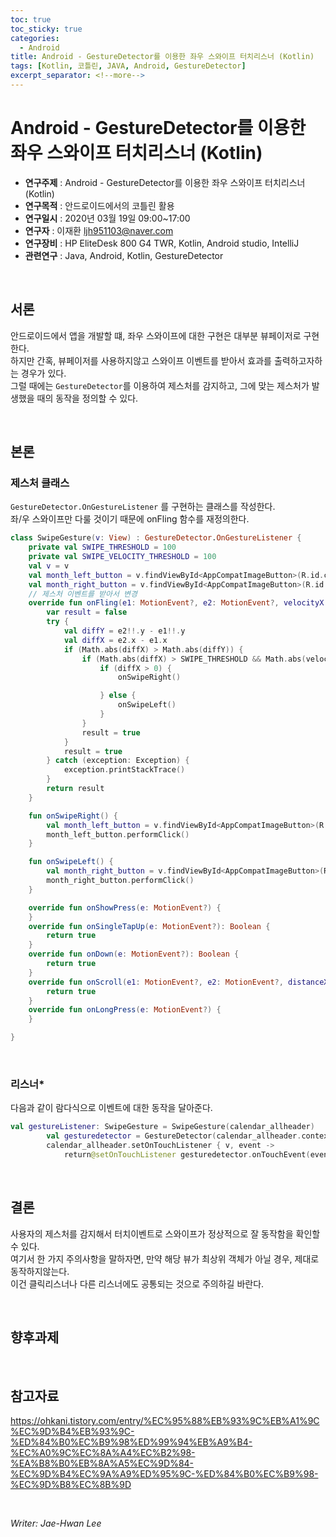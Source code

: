```yaml
---
toc: true
toc_sticky: true
categories:
  - Android
title: Android - GestureDetector를 이용한 좌우 스와이프 터치리스너 (Kotlin)
tags: [Kotlin, 코틀린, JAVA, Android, GestureDetector]
excerpt_separator: <!--more-->
---
```


# Android - GestureDetector를 이용한 좌우 스와이프 터치리스너 (Kotlin)
<!--more-->
* **연구주제** : Android - GestureDetector를 이용한 좌우 스와이프 터치리스너 (Kotlin)
* **연구목적** : 안드로이드에서의 코틀린 활용
* **연구일시** : 2020년 03월 19일 09:00~17:00
* **연구자** : 이재환 <ljh951103@naver.com>
* **연구장비** : HP EliteDesk 800 G4 TWR, Kotlin, Android studio, IntelliJ
* **관련연구** : Java, Android, Kotlin, GestureDetector

<br>

## 서론

안드로이드에서 앱을 개발할 떄, 좌우 스와이프에 대한 구현은 대부분 뷰페이저로 구현한다.  
하지만 간혹, 뷰페이저를 사용하지않고 스와이프 이벤트를 받아서 효과를 출력하고자하는 경우가 있다.  
그럴 때에는  `GestureDetector`를 이용하여 제스처를 감지하고, 그에 맞는 제스처가 발생했을 때의 동작을 정의할 수 있다.

<br>

## 본론

### **제스처 클래스**

`GestureDetector.OnGestureListener` 를 구현하는 클래스를 작성한다.  
좌/우 스와이프만 다룰 것이기 때문에 onFling 함수를 재정의한다.


````Kotlin
class SwipeGesture(v: View) : GestureDetector.OnGestureListener {
    private val SWIPE_THRESHOLD = 100
    private val SWIPE_VELOCITY_THRESHOLD = 100
    val v = v
    val month_left_button = v.findViewById<AppCompatImageButton>(R.id.cal_month_left)
    val month_right_button = v.findViewById<AppCompatImageButton>(R.id.cal_month_right)
    // 제스처 이벤트를 받아서 변경
    override fun onFling(e1: MotionEvent?, e2: MotionEvent?, velocityX: Float, velocityY: Float): Boolean {
        var result = false
        try {
            val diffY = e2!!.y - e1!!.y
            val diffX = e2.x - e1.x
            if (Math.abs(diffX) > Math.abs(diffY)) {
                if (Math.abs(diffX) > SWIPE_THRESHOLD && Math.abs(velocityX) > SWIPE_VELOCITY_THRESHOLD) {
                    if (diffX > 0) {
                        onSwipeRight()

                    } else {
                        onSwipeLeft()
                    }
                }
                result = true
            }
            result = true
        } catch (exception: Exception) {
            exception.printStackTrace()
        }
        return result
    }

    fun onSwipeRight() {
        val month_left_button = v.findViewById<AppCompatImageButton>(R.id.cal_month_left)
        month_left_button.performClick()
    }

    fun onSwipeLeft() {
        val month_right_button = v.findViewById<AppCompatImageButton>(R.id.cal_month_right)
        month_right_button.performClick()
    }

    override fun onShowPress(e: MotionEvent?) {
    }
    override fun onSingleTapUp(e: MotionEvent?): Boolean {
        return true
    }
    override fun onDown(e: MotionEvent?): Boolean {
        return true
    }
    override fun onScroll(e1: MotionEvent?, e2: MotionEvent?, distanceX: Float, distanceY: Float): Boolean {
        return true
    }
    override fun onLongPress(e: MotionEvent?) {
    }

}
````

<br>

### **리스너***

다음과 같이 람다식으로 이벤트에 대한 동작을 달아준다.

````Kotlin
val gestureListener: SwipeGesture = SwipeGesture(calendar_allheader)
        val gesturedetector = GestureDetector(calendar_allheader.context, gestureListener)
        calendar_allheader.setOnTouchListener { v, event ->
            return@setOnTouchListener gesturedetector.onTouchEvent(event)
````

<br>

## 결론

사용자의 제스처를 감지해서 터치이벤트로 스와이프가 정상적으로 잘 동작함을 확인할 수 있다.  
여기서 한 가지 주의사항을 말하자면, 만약 해당 뷰가 최상위 객체가 아닐 경우, 제대로 동작하지않는다.  
이건 클릭리스너나 다른 리스너에도 공통되는 것으로 주의하길 바란다.

<br>

## 향후과제

<br>

## 참고자료

<https://ohkani.tistory.com/entry/%EC%95%88%EB%93%9C%EB%A1%9C%EC%9D%B4%EB%93%9C-%ED%84%B0%EC%B9%98%ED%99%94%EB%A9%B4-%EC%A0%9C%EC%8A%A4%EC%B2%98-%EA%B8%B0%EB%8A%A5%EC%9D%84-%EC%9D%B4%EC%9A%A9%ED%95%9C-%ED%84%B0%EC%B9%98-%EC%9D%B8%EC%8B%9D>

<br>

*Writer: Jae-Hwan Lee*
